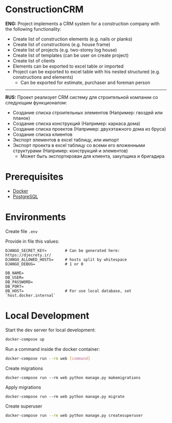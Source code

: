 # ConstructionCRM

**ENG:** Project implements a CRM system for a construction company with the following functionality:

- Create list of construction elements (e.g. nails or planks)
- Create list of constructions (e.g. house frame)
- Create list of projects (e.g. two-storey log house)
- Create list of templates (can be user on create project)
- Create list of clients
- Elements can be exported to excel table or imported
- Project can be exported to excel table with his nested structured (e.g. constructions and elements)
  - Can be exported for estimate, purchaser and foreman person

---

**RUS:** Проект реализует CRM систему для строительной компании со следующим функционалом:

- Создание списка строительных элементов (Например: гвоздей или планок)
- Создание списка конструкций (Например: каркаса дома)
- Создание списка проектов (Например: двухэтажного дома из бруса)
- Создание списка клиентов
- Экспорт элементов в excel таблицу, или импорт
- Экспорт проекта в excel таблицу со всеми его вложенными структурами (Например: конструкций и элементов)
  - Может быть экспортирован для клиента, закупщика и бригадира


# Prerequisites

- [Docker](https://docs.docker.com/engine/install/ubuntu/)
- [PostgreSQL](https://www.postgresql.org/)

# Environments

Create file `.env`

Provide in file this values:

```
DJANGO_SECRET_KEY=        # Can be generated here: https://djecrety.ir/
DJANGO_ALLOWED_HOSTS=     # hosts split by whitespace
DJANGO_DEBUG=             # 1 or 0

DB_NAME=
DB_USER=
DB_PASSWORD=
DB_PORT=
DB_HOST=                  # For use local database, set `host.docker.internal` 
```

# Local Development

Start the dev server for local development:

```bash
docker-compose up
```

Run a command inside the docker container:

```bash
docker-compose run --rm web [command]
```

Create migrations

```
docker-compose run --rm web python manage.py makemigrations
```

Apply migrations

```
docker-compose run --rm web python manage.py migrate
```

Create superuser

```bash
docker-compose run --rm web python manage.py createsuperuser
```
